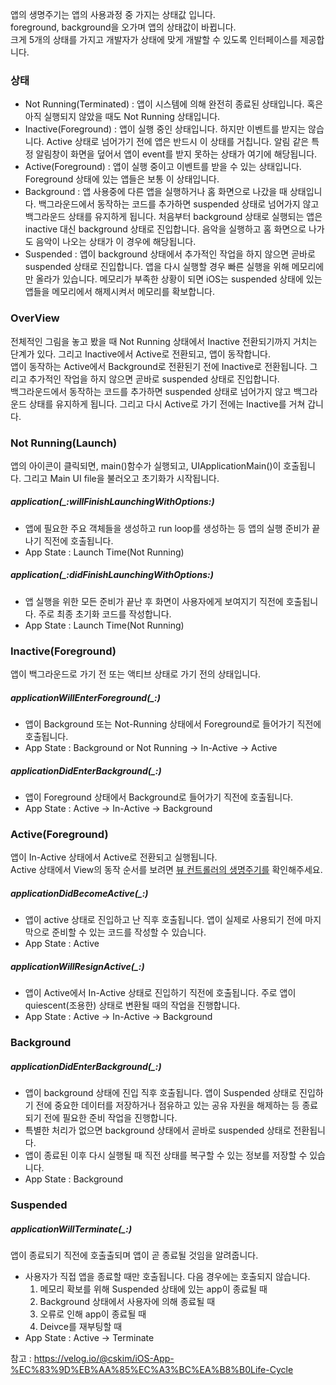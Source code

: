 ﻿앱의 생명주기는 앱의 사용과정 중 가지는 상태값 입니다.  
foreground, background을 오가며 앱의 상태값이 바뀝니다.  
크게 5개의 상태를 가지고 개발자가 상태에 맞게 개발할 수 있도록 인터페이스를 제공합니다.  

### 상태
- Not Running(Terminated) : 앱이 시스템에 의해 완전히 종료된 상태입니다. 혹은 아직 실행되지 않았을 때도 Not Running 상태입니다.
- Inactive(Foreground) : 앱이 실행 중인 상태입니다. 하지만 이벤트를 받지는 않습니다. Active 상태로 넘어가기 전에 앱은 반드시 이 상태를 거칩니다. 알림 같은 특정 알림창이 화면을 덮어서 앱이 event를 받지 못하는 상태가 여기에 해당됩니다.  
- Active(Foreground) : 앱이 실행 중이고 이벤트를 받을 수 있는 상태입니다. Foreground 상태에 있는 앱들은 보통 이 상태입니다.  
- Background : 앱 사용중에 다른 앱을 실행하거나 홈 화면으로 나갔을 때 상태입니다. 백그라운드에서 동작하는 코드를 추가하면 suspended 상태로 넘어가지 않고 백그라운드 상태를 유지하게 됩니다. 처음부터 background 상태로 실행되는 앱은 inactive 대신 background 상태로 진입합니다. 음악을 실행하고 홈 화면으로 나가도 음악이 나오는 상태가 이 경우에 해당됩니다.  
- Suspended : 앱이 background 상태에서 추가적인 작업을 하지 않으면 곧바로 suspended 상태로 진입합니다. 앱을 다시 실행할 경우 빠른 실행을 위해 메모리에만 올라가 있습니다. 메모리가 부족한 상황이 되면 iOS는 suspended 상태에 있는 앱들을 메모리에서 해제시켜서 메모리를 확보합니다.


### OverView
전체적인 그림을 놓고 봤을 때 Not Running 상태에서 Inactive 전환되기까지 거치는 단계가 있다. 그리고 Inactive에서 Active로 전환되고, 앱이 동작합니다.  
앱이 동작하는 Active에서 Background로 전환된기 전에 Inactive로 전환됩니다. 그리고 추가적인 작업을 하지 않으면 곧바로 suspended 상태로 진입합니다.  
백그라운드에서 동작하는 코드를 추가하면 suspended 상태로 넘어가지 않고 백그라운드 상태를 유지하게 됩니다. 그리고 다시 Active로 가기 전에는 Inactive를 거쳐 갑니다.

### Not Running(Launch)
앱의 아이콘이 클릭되면, main()함수가 실행되고, UIApplicationMain()이 호출됩니다. 그리고 Main UI file을 불러오고 초기화가 시작됩니다.  

##### application(_:willFinishLaunchingWithOptions:)  
- 앱에 필요한 주요 객체들을 생성하고 run loop를 생성하는 등 앱의 실행 준비가 끝나기 직전에 호출됩니다.
- App State : Launch Time(Not Running)

##### application(_:didFinishLaunchingWithOptions:)  
- 앱 실행을 위한 모든 준비가 끝난 후 화면이 사용자에게 보여지기 직전에 호출됩니다. 주로 최종 초기화 코드를 작성합니다.
- App State : Launch Time(Not Running)

### Inactive(Foreground)
앱이 백그라운드로 가기 전 또는 액티브 상태로 가기 전의 상태입니다.
##### applicationWillEnterForeground(_:)
- 앱이 Background 또는 Not-Running 상태에서 Foreground로 들어가기 직전에 호출됩니다.
- App State : Background or Not Running -> In-Active -> Active

##### applicationDidEnterBackground(_:)
- 앱이 Foreground 상태에서 Background로 들어가기 직전에 호출됩니다.
- App State : Active -> In-Active -> Background

### Active(Foreground)
앱이 In-Active 상태에서 Active로 전환되고 실행됩니다.  
Active 상태에서 View의 동작 순서를 보려면 [뷰 컨트롤러의 생명주기를](https://dev200ok.blogspot.com/2020/06/ios.html) 확인해주세요.
##### applicationDidBecomeActive(_:)
- 앱이 active 상태로 진입하고 난 직후 호출됩니다. 앱이 실제로 사용되기 전에 마지막으로 준비할 수 있는 코드를 작성할 수 있습니다.
- App State : Active

##### applicationWillResignActive(_:)
- 앱이 Active에서 In-Active 상태로 진입하기 직전에 호출됩니다. 주로 앱이 quiescent(조용한) 상태로 변환될 때의 작업을 진행합니다.
- App State : Active -> In-Active -> Background

### Background
##### applicationDidEnterBackground(_:)
- 앱이 background 상태에 진입 직후 호출됩니다. 앱이 Suspended 상태로 진입하기 전에 중요한 데이터를 저장하거나 점유하고 있는 공유 자원을 해제하는 등 종료되기 전에 필요한 준비 작업을 진행합니다.
- 특별한 처리가 없으면 background 상태에서 곧바로 suspended 상태로 전환됩니다.
- 앱이 종료된 이후 다시 실행될 때 직전 상태를 복구할 수 있는 정보를 저장할 수 있습니다.
- App State : Background

### Suspended
##### applicationWillTerminate(_:)
앱이 종료되기 직전에 호출출되며 앱이 곧 종료될 것임을 알려줍니다.
- 사용자가 직접 앱을 종료할 때만 호출됩니다. 다음 경우에는 호출되지 않습니다.
  1. 메모리 확보를 위해 Suspended 상태에 있는 app이 종료될 때
  2. Background 상태에서 사용자에 의해 종료될 때
  3. 오류로 인해 app이 종료될 때
  4. Deivce를 재부팅할 때
- App State : Active -> Terminate

참고 : https://velog.io/@cskim/iOS-App-%EC%83%9D%EB%AA%85%EC%A3%BC%EA%B8%B0Life-Cycle

